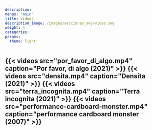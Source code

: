 ```yaml
---
description:
menus: "main"
title: Videos
description_image: /images/secciones_svg/video.svg
weight: 4
categories:
params:
  theme: light
---
```

{{< videos src="por_favor_di_algo.mp4" caption="Por favor, di algo (2021)" >}}
{{< videos src="densita.mp4" caption="Densita (2021)" >}}
{{< videos src="terra_incognita.mp4" caption="Terra incognita (2021)" >}}
{{< videos src="performance-cardboard-monster.mp4" caption="performance cardboard monster (2007)" >}}
---
